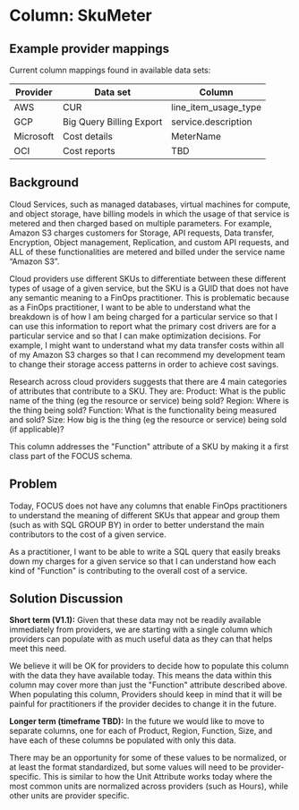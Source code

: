 # Column: SkuMeter

## Example provider mappings

Current column mappings found in available data sets:

| Provider  | Data set                 | Column                             |
|-----------|--------------------------|------------------------------------|
| AWS       | CUR                      | line_item_usage_type               |
| GCP       | Big Query Billing Export | service.description                |
| Microsoft | Cost details             | MeterName                          |
| OCI       | Cost reports             | TBD                                |

## Background

Cloud Services, such as managed databases, virtual machines for compute, and object storage, have billing models in which the usage of that service is metered and then charged based on multiple parameters. For example, Amazon S3 charges customers for Storage, API requests, Data transfer, Encryption, Object management, Replication, and custom API requests, and ALL of these functionalities are metered and billed under the service name “Amazon S3”.

Cloud providers use different SKUs to differentiate between these different types of usage of a given service, but the SKU is a GUID that does not have any semantic meaning to a FinOps practitioner. This is problematic because as a FinOps practitioner, I want to be able to understand what the breakdown is of how I am being charged for a particular service so that I can use this information to report what the primary cost drivers are for a particular service and so that I can make optimization decisions. For example, I might want to understand what my data transfer costs within all of my Amazon S3 charges so that I can recommend my development team to change their storage access patterns in order to achieve cost savings.

Research across cloud providers suggests that there are 4 main categories of attributes that contribute to a SKU. They are:
Product: What is the public name of the thing (eg the resource or service) being sold?
Region: Where is the thing being sold?
Function: What is the functionality being measured and sold?
Size: How big is the thing (eg the resource or service) being sold (if applicable)?

This column addresses the "Function" attribute of a SKU by making it a first class part of the FOCUS schema.

## Problem

Today, FOCUS does not have any columns that enable FinOps practitioners to understand the meaning of different SKUs that appear and group them (such as with SQL GROUP BY) in order to better understand the main contributors to the cost of a given service.

As a practitioner, I want to be able to write a SQL query that easily breaks down my charges for a given service so that I can understand how each kind of "Function" is contributing to the overall cost of a service.

## Solution Discussion

**Short term (V1.1):** 
Given that these data may not be readily available immediately from providers, we are starting with a single column which providers can populate with as much useful data as they can that helps meet this need.

We believe it will be OK for providers to decide how to populate this column with the data they have available today. This means the data within this column may cover more than just the "Function" attribute described above. When populating this column, Providers should keep in mind that it will be painful for practitioners if the provider decides to change it in the future.

**Longer term (timeframe TBD):**
In the future we would like to move to separate columns, one for each of Product, Region, Function, Size, and have each of these columns be populated with only this data.

There may be an opportunity for some of these values to be normalized, or at least the format standardized, but some values will need to be provider-specific. This is similar to how the Unit Attribute works today where the most common units are normalized across providers (such as Hours), while other units are provider specific.
